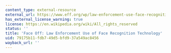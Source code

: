 ```yaml
---
content_type: external-resource
external_url: https://www.eff.org/wp/law-enforcement-use-face-recognition
has_external_license_warning: true
license: https://en.wikipedia.org/wiki/All_rights_reserved
status: ''
title: 'Face Off: Law Enforcement Use of Face Recognition Technology'
uid: 79175b11-fdb7-49d5-bfd9-37a549ac8456
wayback_url: ''
---
```

